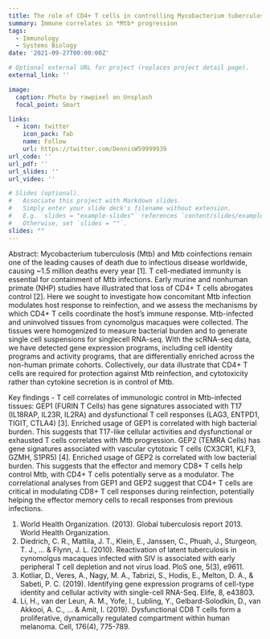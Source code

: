 ```yaml
---
title: The role of CD4+ T cells in controlling Mycobacterium tuberculosis progression
summary: Immune correlates in *Mtb* progression
tags:
  - Immunology
  - Systems Biology
date: '2021-09-27T00:00:00Z'

# Optional external URL for project (replaces project detail page).
external_link: ''

image: 
  caption: Photo by rawpixel on Unsplash
  focal_point: Smart

links:
  - icon: twitter
    icon_pack: fab
    name: Follow
    url: https://twitter.com/DennisW59999939
url_code: ''
url_pdf: ''
url_slides: ''
url_video: ''

# Slides (optional).
#   Associate this project with Markdown slides.
#   Simply enter your slide deck's filename without extension.
#   E.g. `slides = "example-slides"` references `content/slides/example-slides.md`.
#   Otherwise, set `slides = ""`.
slides: ""
---
```

Abstract:
Mycobacterium tuberculosis (Mtb) and Mtb coinfections remain one of the
leading causes of death due to infectious disease worldwide, causing ~1.5
million deaths every year [1]. T cell-mediated immunity is essential for
containment of Mtb infections. Early murine and nonhuman primate (NHP)
studies have illustrated that loss of CD4+ T cells abrogates control [2]. Here we
sought to investigate how concomitant Mtb infection modulates host
response to reinfection, and we assess the mechanisms by which CD4+ T cells
coordinate the host’s immune response. Mtb-infected and uninvolved tissues
from cynomolgus macaques were collected. The tissues were homogenized to
measure bacterial burden and to generate single cell suspensions for singlecell
RNA-seq. With the scRNA-seq data, we have detected gene expression
programs, including cell identity programs and activity programs, that are
differentially enriched across the non-human primate cohorts. Collectively,
our data illustrate that CD4+ T cells are required for protection against Mtb
reinfection, and cytotoxicity rather than cytokine secretion is in control of Mtb.

Key findings - T cell correlates of immunologic control in Mtb-infected tissues:
GEP1 (FURIN T Cells) has gene signatures associated with T17 (IL18RAP, IL23R, IL2RA) and dysfunctional T cell responses (LAG3, ENTPD1, TIGIT, CTLA4) [3]. Enriched usage of GEP1 is correlated with high bacterial burden. This suggests that T17-like cellular activities and dysfunctional or exhausted T cells correlates with Mtb progression.
GEP2 (TEMRA Cells) has gene signatures associated with vascular cytotoxic T cells (CX3CR1, KLF3, GZMH, S1PR5) [4].
Enriched usage of GEP2 is correlated with low bacterial burden. This suggests that the effector and memory CD8+ T cells help control Mtb, with CD4+ T cells potentially serve as a modulator. The correlational analyses from GEP1 and GEP2 suggest that CD4+ T cells are critical in modulating CD8+ T cell responses during reinfection, potentially helping the effector memory cells to recall responses from previous infections. 



1. World Health Organization. (2013). Global tuberculosis report 2013. World
Health Organization.
2. Diedrich, C. R., Mattila, J. T., Klein, E., Janssen, C., Phuah, J., Sturgeon, T. J., ...
& Flynn, J. L. (2010). Reactivation of latent tuberculosis in cynomolgus
macaques infected with SIV is associated with early peripheral T cell
depletion and not virus load. PloS one, 5(3), e9611.
3. Kotliar, D., Veres, A., Nagy, M. A., Tabrizi, S., Hodis, E., Melton, D. A., & Sabeti, P. C. (2019). Identifying gene expression programs of cell-type identity and cellular activity with single-cell RNA-Seq. Elife, 8, e43803.
4. Li, H., van der Leun, A. M., Yofe, I., Lubling, Y., Gelbard-Solodkin, D., van Akkooi, A. C., ... & Amit, I. (2019). Dysfunctional CD8 T cells form a proliferative, dynamically regulated compartment within human melanoma. Cell, 176(4), 775-789.

